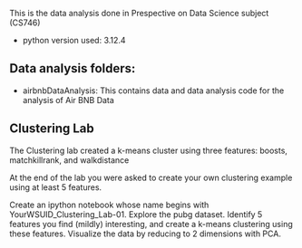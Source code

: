 This is the data analysis done in Prespective on Data Science subject (CS746)

- python version used: 3.12.4

## Data analysis folders:

- airbnbDataAnalysis:
  This contains data and data analysis code for the analysis of Air BNB Data

## Clustering Lab

The Clustering lab created a k-means cluster using three features: boosts, matchkillrank, and walkdistance

At the end of the lab you were asked to create your own clustering example using at least 5 features.

Create an ipython notebook whose name begins with YourWSUID_Clustering_Lab-01. Explore the pubg dataset. Identify 5 features you find (mildly) interesting, and create a k-means clustering using these features. Visualize the data by reducing to 2 dimensions with PCA.
